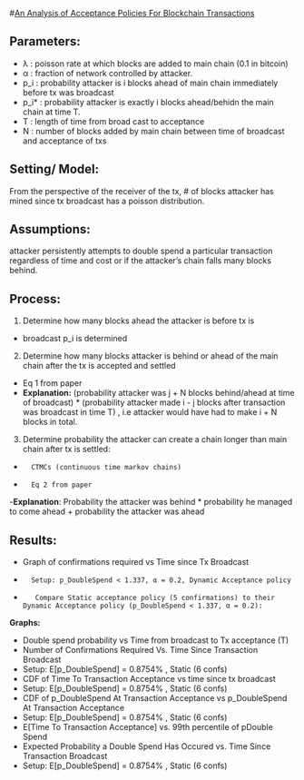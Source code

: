 #[An Analysis of Acceptance Policies For Blockchain Transactions](https://eprint.iacr.org/2018/040.pdf "An Analysis of Acceptance Policies For Blockchain Transactions")
## Parameters: 
- λ  : poisson rate at which blocks are added to main chain (0.1 in bitcoin) 
- α : fraction of network controlled by attacker. 
- p_i : probability attacker is i blocks ahead of main chain immediately before tx was broadcast
- p_i* : probability attacker is exactly i blocks ahead/behidn the main chain at time T. 
- T : length of time from broad cast to acceptance 
- N : number of blocks added by main chain between time of broadcast and acceptance of txs 

## Setting/ Model: 
From the perspective of the receiver of the tx, # of blocks attacker has mined since tx broadcast has a poisson distribution. 

## Assumptions: 
attacker persistently attempts to double spend a particular transaction regardless of time and cost or if the attacker’s chain falls many blocks behind.

## Process: 
1. Determine how many blocks ahead the attacker is before tx is
-	broadcast p_i is determined 
2. Determine how many blocks attacker is behind or ahead of the main chain after the tx is accepted and settled
-	Eq 1 from paper
- **Explanation:** (probability attacker was j + N blocks behind/ahead at time of broadcast) * (probability attacker made i - j blocks after transaction was broadcast in time T) , i.e attacker would have had to make i + N blocks in total. 

3. Determine probability the attacker can create a chain longer than main chain after tx is settled: 
-		CTMCs (continuous time markov chains)
-		Eq 2 from paper
-**Explanation**: Probability the attacker was behind * probability he managed to come ahead  + probability the attacker was ahead 

## Results: 
- Graph of confirmations required vs Time since Tx Broadcast
- 		Setup: p_DoubleSpend < 1.337, α = 0.2, Dynamic Acceptance policy
-		 Compare Static acceptance policy (5 confirmations) to their Dynamic Acceptance policy (p_DoubleSpend < 1.337, α = 0.2):
**Graphs:**
- Double spend probability vs Time from broadcast to Tx acceptance (T)
- Number of Confirmations Required Vs. Time Since Transaction Broadcast
- Setup: E[p_DoubleSpend] = 0.8754% , Static (6 confs)
- CDF of Time To Transaction Acceptance vs time since tx broadcast 
- Setup: E[p_DoubleSpend] = 0.8754% , Static (6 confs)
- CDF of p_DoubleSpend At Transaction Acceptance vs  p_DoubleSpend At Transaction Acceptance
- Setup: E[p_DoubleSpend] = 0.8754% , Static (6 confs)
-  E[Time To Transaction Acceptance] vs. 99th percentile of pDouble Spend
- Expected Probability a Double Spend Has Occured vs. Time Since Transaction Broadcast
- Setup: E[p_DoubleSpend] = 0.8754% , Static (6 confs)
